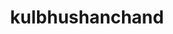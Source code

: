 ---
title: kulbhushanchand
github: https://github.com/kulbhushanchand
mode: dark
transition: 1s
score: 78.8
archetype:
- Minimalistic
- Github Actions
---